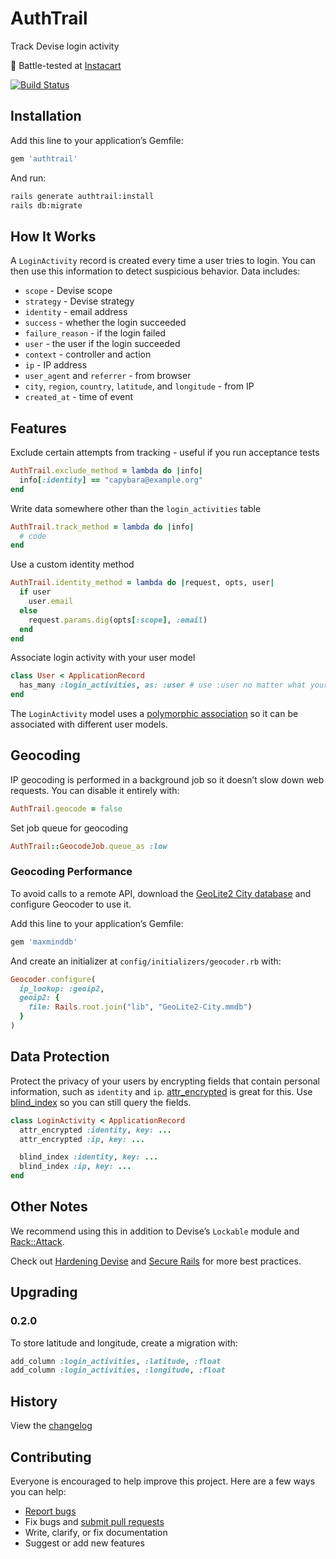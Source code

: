 # AuthTrail

Track Devise login activity

:tangerine: Battle-tested at [Instacart](https://www.instacart.com/opensource)

[![Build Status](https://travis-ci.org/ankane/authtrail.svg?branch=master)](https://travis-ci.org/ankane/authtrail)

## Installation

Add this line to your application’s Gemfile:

```ruby
gem 'authtrail'
```

And run:

```sh
rails generate authtrail:install
rails db:migrate
```

## How It Works

A `LoginActivity` record is created every time a user tries to login. You can then use this information to detect suspicious behavior. Data includes:

- `scope` - Devise scope
- `strategy` - Devise strategy
- `identity` - email address
- `success` - whether the login succeeded
- `failure_reason` - if the login failed
- `user` - the user if the login succeeded
- `context` - controller and action
- `ip` - IP address
- `user_agent` and `referrer` - from browser
- `city`, `region`, `country`, `latitude`, and `longitude` - from IP
- `created_at` - time of event

## Features

Exclude certain attempts from tracking - useful if you run acceptance tests

```ruby
AuthTrail.exclude_method = lambda do |info|
  info[:identity] == "capybara@example.org"
end
```

Write data somewhere other than the `login_activities` table

```ruby
AuthTrail.track_method = lambda do |info|
  # code
end
```

Use a custom identity method

```ruby
AuthTrail.identity_method = lambda do |request, opts, user|
  if user
    user.email
  else
    request.params.dig(opts[:scope], :email)
  end
end
```

Associate login activity with your user model

```ruby
class User < ApplicationRecord
  has_many :login_activities, as: :user # use :user no matter what your model name
end
```

The `LoginActivity` model uses a [polymorphic association](https://guides.rubyonrails.org/association_basics.html#polymorphic-associations) so it can be associated with different user models.

## Geocoding

IP geocoding is performed in a background job so it doesn’t slow down web requests. You can disable it entirely with:

```ruby
AuthTrail.geocode = false
```

Set job queue for geocoding

```ruby
AuthTrail::GeocodeJob.queue_as :low
```

### Geocoding Performance

To avoid calls to a remote API, download the [GeoLite2 City database](https://dev.maxmind.com/geoip/geoip2/geolite2/) and configure Geocoder to use it.

Add this line to your application’s Gemfile:

```ruby
gem 'maxminddb'
```

And create an initializer at `config/initializers/geocoder.rb` with:

```ruby
Geocoder.configure(
  ip_lookup: :geoip2,
  geoip2: {
    file: Rails.root.join("lib", "GeoLite2-City.mmdb")
  }
)
```

## Data Protection

Protect the privacy of your users by encrypting fields that contain personal information, such as `identity` and `ip`. [attr_encrypted](https://github.com/attr-encrypted/attr_encrypted) is great for this. Use [blind_index](https://github.com/ankane/blind_index) so you can still query the fields.

```ruby
class LoginActivity < ApplicationRecord
  attr_encrypted :identity, key: ...
  attr_encrypted :ip, key: ...

  blind_index :identity, key: ...
  blind_index :ip, key: ...
end
```

## Other Notes

We recommend using this in addition to Devise’s `Lockable` module and [Rack::Attack](https://github.com/kickstarter/rack-attack).

Check out [Hardening Devise](https://ankane.org/hardening-devise) and [Secure Rails](https://github.com/ankane/secure_rails) for more best practices.

## Upgrading

### 0.2.0

To store latitude and longitude, create a migration with:

```ruby
add_column :login_activities, :latitude, :float
add_column :login_activities, :longitude, :float
```

## History

View the [changelog](https://github.com/ankane/authtrail/blob/master/CHANGELOG.md)

## Contributing

Everyone is encouraged to help improve this project. Here are a few ways you can help:

- [Report bugs](https://github.com/ankane/authtrail/issues)
- Fix bugs and [submit pull requests](https://github.com/ankane/authtrail/pulls)
- Write, clarify, or fix documentation
- Suggest or add new features

